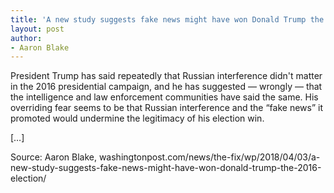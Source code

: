 ```yaml
---
title: 'A new study suggests fake news might have won Donald Trump the 2016 election'
layout: post
author:
- Aaron Blake
---
```


President Trump has said repeatedly that Russian interference didn't matter in the 2016 presidential campaign, and he has suggested — wrongly — that the intelligence and law enforcement communities have said the same. His overriding fear seems to be that Russian interference and the “fake news” it promoted would undermine the legitimacy of his election win.

[…]

Source: Aaron Blake, washingtonpost.com/news/the-fix/wp/2018/04/03/a-new-study-suggests-fake-news-might-have-won-donald-trump-the-2016-election/
